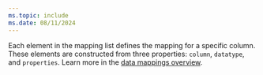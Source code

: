 ```yaml
---
ms.topic: include
ms.date: 08/11/2024
---
```


Each element in the mapping list defines the mapping for a specific column. These elements are constructed from three properties: `column`, `datatype`, and `properties`. Learn more in the [data mappings overview](../management/mappings.md).
